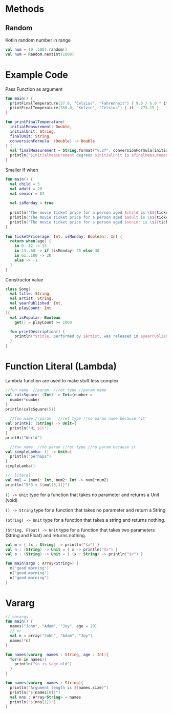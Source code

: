 # Methods
## Random
Kotlin random number in range
```kotlin
val num = (0..500).random()
val num = Random.nextInt(1000)
```

# Example Code
Pass Function as argument
```kotlin
fun main() {    
  printFinalTemperature(27.0, "Celsius", "Fahrenheit") { 9.0 / 5.0 * it + 32 }
  printFinalTemperature(350.0, "Kelvin", "Celsius") { it - 273.15 }
}

fun printFinalTemperature(
  initialMeasurement: Double, 
  initialUnit: String, 
  finalUnit: String, 
  conversionFormula: (Double) -> Double
) {
  val finalMeasurement = String.format("%.2f", conversionFormula(initialMeasurement)) // two decimal places
  println("$initialMeasurement degrees $initialUnit is $finalMeasurement degrees $finalUnit.")
}

```
Smaller If when
```kotlin
fun main() {
  val child = 5
  val adult = 28
  val senior = 87
  
  val isMonday = true
  
  println("The movie ticket price for a person aged $child is \$${ticketPrice(child, isMonday)}.")
  println("The movie ticket price for a person aged $adult is \$${ticketPrice(adult, isMonday)}.")
  println("The movie ticket price for a person aged $senior is \$${ticketPrice(senior, isMonday)}.")
}
 
fun ticketPrice(age: Int, isMonday: Boolean): Int {
  return when(age) {
    in 0..12 -> 15
    in 13..60 -> if (isMonday) 25 else 30
    in 61..100 -> 20
    else -> -1
  }
}
```
Constructor value
```kotlin
class Song(
  val title: String, 
  val artist: String, 
  val yearPublished: Int, 
  val playCount: Int
){
  val isPopular: Boolean
    get() = playCount >= 1000

  fun printDescription() {
    println("$title, performed by $artist, was released in $yearPublished.")
  }   
}


```

# Function Literal (Lambda)
Lambda function are used to make stuff less complex

```kotlin
//fun name  //param  //ret type //param name
val calcSquare: (Int) -> Int={number->
  number*number
}
println(calcSquare(5))
  
  //fun name //param   //ret type //no param name because 'it'
val printHi: (String) -> Unit={
  println("Hi $it")
}
printHi("World")

  //fun name  //no param //ret type //no param because it 
val simpleLamba: () -> Unit={
  println("perhaps")
}
simpleLamba()

//  literal
val mul = {num1: Int, num2: Int -> num1*num2}
println("5*3 = ${mul(5,3)}")
```


`() -> Unit` 
type for a function that takes no parameter and returns a Unit (void)

`() -> String`
type for a function that takes no parameter and return a String

`(String) -> Unit`
type for a function that takes a string and returns nothing.

`(String, Float) -> Unit` type for a function that takes two parameters (String and Float) and returns nothing.
```kotlin
val m = { (x : String) -> println("$x") } 
val n : (String) -> Unit = { x -> println("$x") } 
val o : (String) -> Unit = { (x : String) -> println("$x") } 

fun main(args : Array<String>) { 
  m("good morning")
  n("good morning") 
  o("good morning") 
}
```

# Vararg
```kotlin
// varargs
fun main() {
  names("John", "Adam", "Joy", age = 20)
  // or
  val n = array("John", "Adam", "Joy")
  names(*n)
}

fun names(vararg  names : String, age : Int){
  for(n in names){
    println("$n is $age old")
  }
}

fun names(vararg  names : String){
  println("Argument length is ${names.size}")
  println("${names[0]}")
  val nns : Array<String> = names
  println("${nns[1]}")
}
```